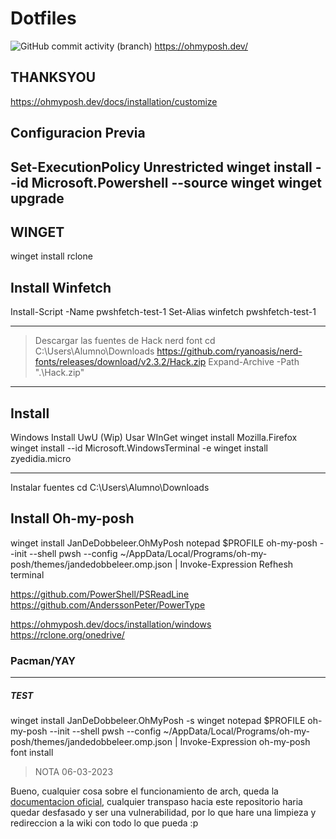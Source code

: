 # Dotfiles
![GitHub commit activity (branch)](https://img.shields.io/github/commit-activity/m/DeathGabox/DotFiles/main?color=blueviolet&label=Commit&logo=github&logoColor=black&style=for-the-badge)
https://ohmyposh.dev/

## THANKSYOU
https://ohmyposh.dev/docs/installation/customize


## Configuracion Previa
Set-ExecutionPolicy Unrestricted
winget install --id Microsoft.Powershell --source winget
winget upgrade
---

## WINGET
winget install rclone 

## Install Winfetch
Install-Script -Name pwshfetch-test-1
Set-Alias winfetch pwshfetch-test-1

---

> Descargar las fuentes de Hack nerd font
cd C:\Users\Alumno\Downloads
https://github.com/ryanoasis/nerd-fonts/releases/download/v2.3.2/Hack.zip
Expand-Archive -Path ".\Hack.zip"

---

## Install

Windows Install UwU (Wip)
Usar WInGet
winget install Mozilla.Firefox
winget install --id Microsoft.WindowsTerminal -e
winget install zyedidia.micro

---
Instalar fuentes
cd C:\Users\Alumno\Downloads


## Install Oh-my-posh
winget install JanDeDobbeleer.OhMyPosh
notepad $PROFILE
  oh-my-posh --init --shell pwsh --config ~/AppData/Local/Programs/oh-my-posh/themes/jandedobbeleer.omp.json | Invoke-Expression
Refhesh terminal



https://github.com/PowerShell/PSReadLine
https://github.com/AnderssonPeter/PowerType

https://ohmyposh.dev/docs/installation/windows
https://rclone.org/onedrive/

### Pacman/YAY

---















##### TEST



winget install JanDeDobbeleer.OhMyPosh -s winget
notepad $PROFILE
oh-my-posh --init --shell pwsh --config ~/AppData/Local/Programs/oh-my-posh/themes/jandedobbeleer.omp.json | Invoke-Expression
oh-my-posh font install



> NOTA 06-03-2023

Bueno, cualquier cosa sobre el funcionamiento de arch, queda la [documentacion oficial](https://wiki.archlinux.org/), cualquier transpaso hacia este repositorio haria quedar desfasado y ser una vulnerabilidad, por lo que hare una limpieza y redireccion a la wiki con todo lo que pueda :p
